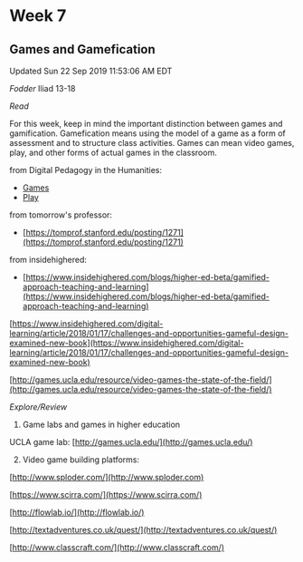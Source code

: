 # Week 7
## Games and Gamefication

Updated
Sun 22 Sep 2019 11:53:06 AM EDT

*Fodder*
Iliad 13-18

*Read*

For this week, keep in mind the important distinction between games and gamification. Gamefication means using the model of a game as a form of assessment and to structure class activities. Games can mean video games, play, and other forms of actual games in the classroom.

from Digital Pedagogy in the Humanities:
- [Games](https://digitalpedagogy.mla.hcommons.org/keywords/gaming/)
- [Play](https://digitalpedagogy.mla.hcommons.org/keywords/play/)

from tomorrow's professor:
- [https://tomprof.stanford.edu/posting/1271](https://tomprof.stanford.edu/posting/1271)

from insidehighered:
- [https://www.insidehighered.com/blogs/higher-ed-beta/gamified-approach-teaching-and-learning](https://www.insidehighered.com/blogs/higher-ed-beta/gamified-approach-teaching-and-learning)

[https://www.insidehighered.com/digital-learning/article/2018/01/17/challenges-and-opportunities-gameful-design-examined-new-book](https://www.insidehighered.com/digital-learning/article/2018/01/17/challenges-and-opportunities-gameful-design-examined-new-book) 

[http://games.ucla.edu/resource/video-games-the-state-of-the-field/](http://games.ucla.edu/resource/video-games-the-state-of-the-field/)

*Explore/Review*
1. Game labs and games in higher education

UCLA game lab: [http://games.ucla.edu/](http://games.ucla.edu/) 

2. Video game building platforms:

[http://www.sploder.com/](http://www.sploder.com)

[https://www.scirra.com/](https://www.scirra.com/)

[http://flowlab.io/](http://flowlab.io/)

[http://textadventures.co.uk/quest/](http://textadventures.co.uk/quest/)

[http://www.classcraft.com/](http://www.classcraft.com/)
